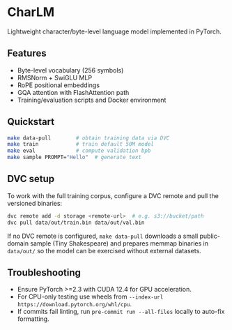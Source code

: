 # CharLM

Lightweight character/byte-level language model implemented in PyTorch.

## Features
- Byte-level vocabulary (256 symbols)
- RMSNorm + SwiGLU MLP
- RoPE positional embeddings
- GQA attention with FlashAttention path
- Training/evaluation scripts and Docker environment

## Quickstart
```bash
make data-pull        # obtain training data via DVC
make train            # train default 50M model
make eval             # compute validation bpb
make sample PROMPT="Hello"  # generate text
```

## DVC setup
To work with the full training corpus, configure a DVC remote and pull the
versioned binaries:

```bash
dvc remote add -d storage <remote-url>  # e.g. s3://bucket/path
dvc pull data/out/train.bin data/out/val.bin
```

If no DVC remote is configured, `make data-pull` downloads a small
public-domain sample (Tiny Shakespeare) and prepares memmap binaries in
`data/out/` so the model can be exercised without external datasets.

## Troubleshooting
- Ensure PyTorch \>=2.3 with CUDA 12.4 for GPU acceleration.
- For CPU-only testing use wheels from `--index-url https://download.pytorch.org/whl/cpu`.
- If commits fail linting, run `pre-commit run --all-files` locally to auto-fix formatting.
